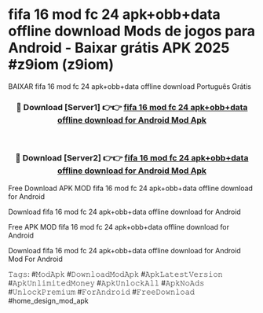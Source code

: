 # fifa 16 mod fc 24 apk+obb+data offline download Mods de jogos para Android - Baixar grátis APK 2025 #z9iom (z9iom)
BAIXAR fifa 16 mod fc 24 apk+obb+data offline download Português Grátis

<div align="center">
<h3>🔴 Download [Server1] 👉👉 <a href="https://apps.libra.edu.pl?title=fifa_16_mod_fc_24_apk+obb+data_offline_download&ref=21FP2">fifa 16 mod fc 24 apk+obb+data offline download for Android Mod Apk</a></h3><br>

<h3>🔴 Download [Server2] 👉👉 <a href="https://apps.libra.edu.pl?title=fifa_16_mod_fc_24_apk+obb+data_offline_download&ref=21FP2">fifa 16 mod fc 24 apk+obb+data offline download for Android Mod Apk</a></h3>
</div>


Free Download APK MOD fifa 16 mod fc 24 apk+obb+data offline download for Android

Download fifa 16 mod fc 24 apk+obb+data offline download for Android 

Free APK MOD fifa 16 mod fc 24 apk+obb+data offline download for Android 

Download fifa 16 mod fc 24 apk+obb+data offline download for Android Mod For Android

𝚃𝚊𝚐𝚜: #𝙼𝚘𝚍𝙰𝚙𝚔 #𝙳𝚘𝚠𝚗𝚕𝚘𝚊𝚍𝙼𝚘𝚍𝙰𝚙𝚔 #𝙰𝚙𝚔𝙻𝚊𝚝𝚎𝚜𝚝𝚅𝚎𝚛𝚜𝚒𝚘𝚗 #𝙰𝚙𝚔𝚄𝚗𝚕𝚒𝚖𝚒𝚝𝚎𝚍𝙼𝚘𝚗𝚎𝚢 #𝙰𝚙𝚔𝚄𝚗𝚕𝚘𝚌𝚔𝙰𝚕𝚕 #𝙰𝚙𝚔𝙽𝚘𝙰𝚍𝚜 #𝚄𝚗𝚕𝚘𝚌𝚔𝙿𝚛𝚎𝚖𝚒𝚞𝚖 #𝙵𝚘𝚛𝙰𝚗𝚍𝚛𝚘𝚒𝚍 #𝙵𝚛𝚎𝚎𝙳𝚘𝚠𝚗𝚕𝚘𝚊𝚍 #home_design_mod_apk